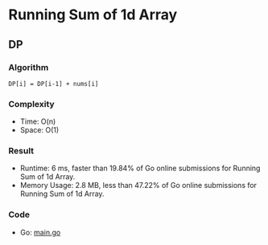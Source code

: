 # Running Sum of 1d Array
## DP
### Algorithm
`DP[i] = DP[i-1] + nums[i]`
### Complexity
- Time: O(n)
- Space: O(1)
### Result
- Runtime: 6 ms, faster than 19.84% of Go online submissions for Running Sum of 1d Array.
- Memory Usage: 2.8 MB, less than 47.22% of Go online submissions for Running Sum of 1d Array.
### Code
- Go: [main.go](#maingo)